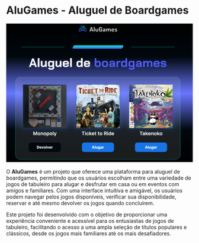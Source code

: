 # AluGames - Aluguel de Boardgames

![Imagen do projeto](img_readme/projeto.png)


O **AluGames** é um projeto que oferece uma plataforma para aluguel de boardgames, permitindo que os usuários escolham entre uma variedade de jogos de tabuleiro para alugar e desfrutar em casa ou em eventos com amigos e familiares. Com uma interface intuitiva e amigável, os usuários podem navegar pelos jogos disponíveis, verificar sua disponibilidade, reservar e até mesmo devolver os jogos quando concluírem.

Este projeto foi desenvolvido com o objetivo de proporcionar uma experiência conveniente e acessível para os entusiastas de jogos de tabuleiro, facilitando o acesso a uma ampla seleção de títulos populares e clássicos, desde os jogos mais familiares até os mais desafiadores.

